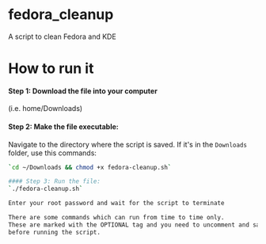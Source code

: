 # fedora_cleanup
A script to clean Fedora and KDE

# How to run it

#### Step 1: Download the file into your computer 
(i.e. home/Downloads)

#### Step 2: Make the file executable: 
Navigate to the directory where the script is saved. 
If it's in the `Downloads` folder, use this commands:
```bash
`cd ~/Downloads && chmod +x fedora-cleanup.sh`

#### Step 3: Run the file:
`./fedora-cleanup.sh`

Enter your root password and wait for the script to terminate

There are some commands which can run from time to time only.
These are marked with the OPTIONAL tag and you need to uncomment and save the file
before running the script.